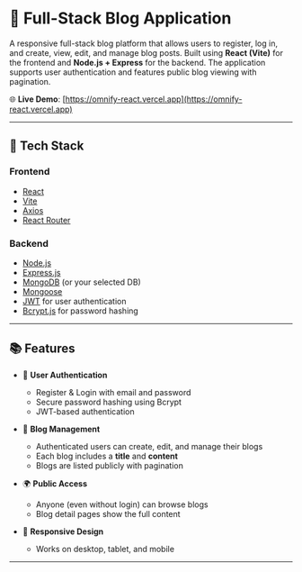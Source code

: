 # 📝 Full-Stack Blog Application

A responsive full-stack blog platform that allows users to register, log in, and create, view, edit, and manage blog posts. Built using **React (Vite)** for the frontend and **Node.js + Express** for the backend. The application supports user authentication and features public blog viewing with pagination.

🌐 **Live Demo**: [https://omnify-react.vercel.app](https://omnify-react.vercel.app)

---

## 🔧 Tech Stack

### Frontend
- [React](https://reactjs.org/)
- [Vite](https://vitejs.dev/)
- [Axios](https://axios-http.com/)
- [React Router](https://reactrouter.com/)

### Backend
- [Node.js](https://nodejs.org/)
- [Express.js](https://expressjs.com/)
- [MongoDB](https://www.mongodb.com/) (or your selected DB)
- [Mongoose](https://mongoosejs.com/)
- [JWT](https://jwt.io/) for user authentication
- [Bcrypt.js](https://www.npmjs.com/package/bcryptjs) for password hashing

---

## 📚 Features

- 🔐 **User Authentication**
  - Register & Login with email and password
  - Secure password hashing using Bcrypt
  - JWT-based authentication

- 📝 **Blog Management**
  - Authenticated users can create, edit, and manage their blogs
  - Each blog includes a **title** and **content**
  - Blogs are listed publicly with pagination

- 🌍 **Public Access**
  - Anyone (even without login) can browse blogs
  - Blog detail pages show the full content

- 📱 **Responsive Design**
  - Works on desktop, tablet, and mobile

---

